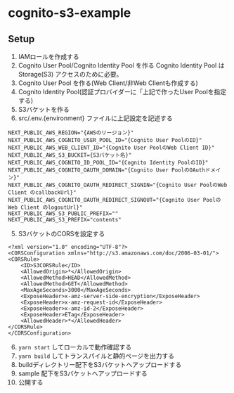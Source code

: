# cognito-s3-example

## Setup

1. IAMロールを作成する
2. Cognito User Pool/Cognito Identity Pool を作る
Cognito Identity Pool は　Storage(S3) アクセスのために必要。
  1. Cognito User Pool を作る(Web Client/非Web Clientも作成する)
  2. Cognito Identity Pool(認証プロバイダーに「上記で作ったUser Poolを指定する)
3. S3バケットを作る
4. src/.env.{environment} ファイルに上記設定を記述する
```
NEXT_PUBLIC_AWS_REGION="{AWSのリージョン}"
NEXT_PUBLIC_AWS_COGNITO_USER_POOL_ID="{Cognito User PoolのID}"
NEXT_PUBLIC_AWS_WEB_CLIENT_ID="{Cognito User PoolのWeb Client ID}"
NEXT_PUBLIC_AWS_S3_BUCKET={S3バケット名}"
NEXT_PUBLIC_AWS_COGNITO_ID_POOL_ID="{Cognito Identity PoolのID}"
NEXT_PUBLIC_AWS_COGNITO_OAUTH_DOMAIN="{Cognito User PoolのOAuthドメイン}"
NEXT_PUBLIC_AWS_COGNITO_OAUTH_REDIRECT_SIGNIN="{Cognito User PoolのWeb Client のcallbackUrl}"
NEXT_PUBLIC_AWS_COGNITO_OAUTH_REDIRECT_SIGNOUT="{Cognito User PoolのWeb Client のlogoutUrl}"
NEXT_PUBLIC_AWS_S3_PUBLIC_PREFIX=""
NEXT_PUBLIC_AWS_S3_PREFIX="contents"

```
5. S3バケットのCORSを設定する
```
<?xml version="1.0" encoding="UTF-8"?>
<CORSConfiguration xmlns="http://s3.amazonaws.com/doc/2006-03-01/">
<CORSRule>
    <ID>S3CORSRule</ID>
    <AllowedOrigin>*</AllowedOrigin>
    <AllowedMethod>HEAD</AllowedMethod>
    <AllowedMethod>GET</AllowedMethod>
    <MaxAgeSeconds>3000</MaxAgeSeconds>
    <ExposeHeader>x-amz-server-side-encryption</ExposeHeader>
    <ExposeHeader>x-amz-request-id</ExposeHeader>
    <ExposeHeader>x-amz-id-2</ExposeHeader>
    <ExposeHeader>ETag</ExposeHeader>
    <AllowedHeader>*</AllowedHeader>
</CORSRule>
</CORSConfiguration>
```
6. `yarn start` してローカルで動作確認する
7. `yarn build` してトランスパイルと静的ページを出力する
8. buildディレクトリー配下をS3バケットへアップロードする
9. sample 配下をS3バケットへアップロードする
10. 公開する
